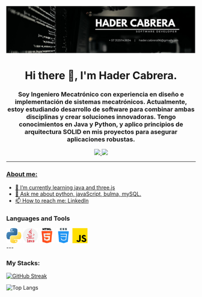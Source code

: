 

<div id = "header" align ="center">
    <img src= "./img/baner.jpg">
    <h1>Hi there 👋, I'm Hader Cabrera.</h1>
    <h3>Soy Ingeniero Mecatrónico con experiencia en diseño e implementación de sistemas mecatrónicos. Actualmente, estoy estudiando desarrollo de software para combinar ambas disciplinas y crear soluciones innovadoras. Tengo conocimientos en Java y Python, y aplico principios de arquitectura SOLID en mis proyectos para asegurar aplicaciones robustas.</h3>
</div>

<div id = "header" align ="center">
    <a href = "https://www.linkedin.com/in/hadercabrera">
    <img src= "https://img.shields.io/badge/LinkedIn-0077B5?style=for-the-badge&logo=linkedin&logoColor=white"></img>
    </a>
    <a href = "mailto:hader.cabrera96@gmail.com">
    <img src= "https://img.shields.io/badge/Gmail-D14836?style=for-the-badge&logo=gmail&logoColor=white"></img>
</div>


---

### About me:

- 🌱 I’m currently learning java and three.js
- 💬 Ask me about python, javaScript, bulma, mySQL.
- 📫 How to reach me: [LinkedIn](https://www.linkedin.com/in/hadercabrera)

<div align = "left"> 
    <h3>Languages and Tools</h3>
    <div>
        <img src = "./img/python.png" tittle = "PYTHON" alt = "PYTHON" width = "40" height = "40">
        <img src = "./img/java.png" tittle = "JAVA" alt = "JAVA" width = "40" height = "40">
        <img src = "./img/html.png" tittle = "HTML" alt = "HTML" width = "40" height = "40">
        <img src = "./img/css.png" tittle = "CSS" alt = "CSS" width = "40" height = "40">
        <img src = "./img/js.png" tittle = "CSS" alt = "CSS" width = "40" height = "40">
    </div>
</div>
---

### My Stacks:

[![GitHub Streak](https://github-readme-streak-stats.herokuapp.com?user=HaderCabrera&theme=onedark)](https://git.io/streak-stats)

![Top Langs](https://github-readme-stats.vercel.app/api/top-langs/?username=HaderCabrera&layout=donut)


